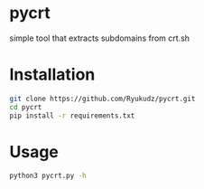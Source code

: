 # pycrt
simple tool that extracts subdomains from crt.sh

# Installation
```sh
git clone https://github.com/Ryukudz/pycrt.git
cd pycrt
pip install -r requirements.txt
```
# Usage
```sh
python3 pycrt.py -h
```
